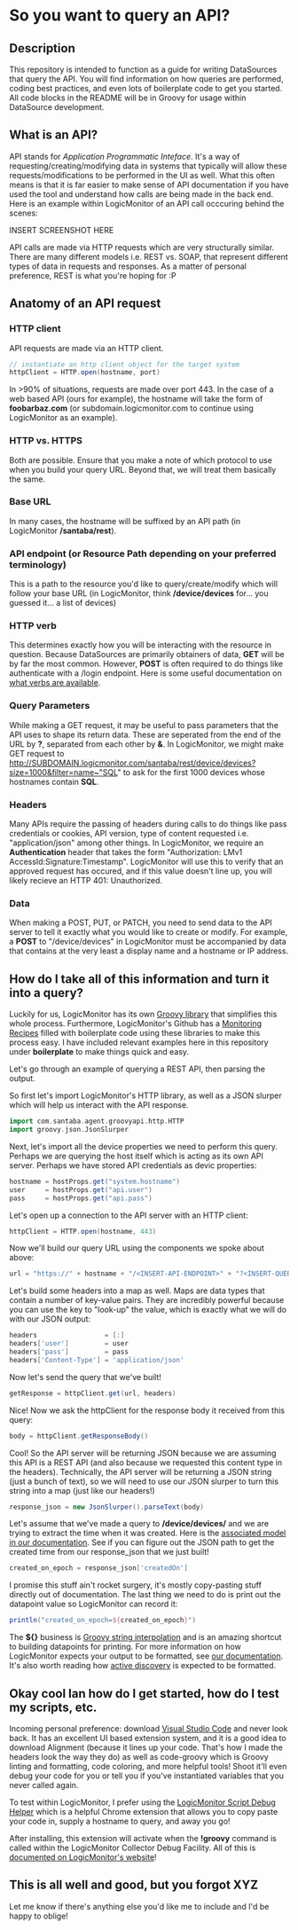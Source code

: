 # So you want to query an API?
## Description
This repository is intended to function as a guide for writing DataSources that query the API.
You will find information on how queries are performed, coding best practices, and even lots of boilerplate code to get you started.
All code blocks in the README will be in Groovy for usage within DataSource development.

## What is an API?
API stands for *Application Programmatic Inteface*.  It's a way of requesting/creating/modifying data in systems that typically will allow these requests/modifications to be performed in the UI as well.
What this often means is that it is far easier to make sense of API documentation if you have used the tool and understand how calls are being made in the back end.
Here is an example within LogicMonitor of an API call occcuring behind the scenes:

INSERT SCREENSHOT HERE

API calls are made via HTTP requests which are very structurally similar.  There are many different models i.e. REST vs. SOAP, that represent different types of data in requests and responses.
As a matter of personal preference, REST is what you're hoping for :P

## Anatomy of an API request
### HTTP client
API requests are made via an HTTP client.

```groovy
// instantiate an http client object for the target system
httpClient = HTTP.open(hostname, port)
```

In >90% of situations, requests are made over port 443.  In the case of a web based API (ours for example), the hostname will take the form of **foobarbaz.com** (or subdomain.logicmonitor.com to continue using LogicMonitor as an example).

### HTTP vs. HTTPS
Both are possible.  Ensure that you make a note of which protocol to use when you build your query URL.  Beyond that, we will treat them basically the same.

### Base URL
In many cases, the hostname will be suffixed by an API path (in LogicMonitor **/santaba/rest**).

### API endpoint (or Resource Path depending on your preferred terminology)
This is a path to the resource you'd like to query/create/modify which will follow your base URL (in LogicMonitor, think **/device/devices** for... you guessed it... a list of devices)

### HTTP verb
This determines exactly how you will be interacting with the resource in question.  Because DataSources are primarily obtainers of data, **GET** will be by far the most common.  However, **POST** is often required to do things like authenticate with a /login endpoint.  Here is some useful documentation on [what verbs are available](https://developer.mozilla.org/en-US/docs/Web/HTTP/Methods).

### Query Parameters
While making a GET request, it may be useful to pass parameters that the API uses to shape its return data.  These are seperated from the end of the URL by **?**, separated from each other by **&**.
In LogicMonitor, we might make GET request to http://SUBDOMAIN.logicmonitor.com/santaba/rest/device/devices?size=1000&filter=name~"SQL" to ask for the first 1000 devices whose hostnames contain **SQL**.

### Headers
Many APIs require the passing of headers during calls to do things like pass credentials or cookies, API version, type of content requested i.e. "application/json" among other things.  In LogicMonitor, we require an **Authentication** header that takes the form "Authorization: LMv1 AccessId:Signature:Timestamp".  LogicMonitor will use this to verify that an approved request has occured, and if this value doesn't line up, you will likely recieve an HTTP 401: Unauthorized.

### Data
When making a POST, PUT, or PATCH, you need to send data to the API server to tell it exactly what you would like to create or modify.  For example, a **POST** to "/device/devices" in LogicMonitor must be accompanied by data that contains at the very least a display name and a hostname or IP address.

## How do I take all of this information and turn it into a query?

Luckily for us, LogicMonitor has its own [Groovy library](https://www.logicmonitor.com/support/terminology-syntax/scripting-support/access-a-website-from-groovy/) that simplifies this whole process.  Furthermore, LogicMonitor's Github has a [Monitoring Recipes](https://github.com/logicmonitor/monitoring-recipes) filled with boilerplate code using these libraries to make this process easy.  I have included relevant examples here in this repository under **boilerplate** to make things quick and easy.

Let's go through an example of querying a REST API, then parsing the output.

So first let's import LogicMonitor's HTTP library, as well as a JSON slurper which will help us interact with the API response.

```groovy
import com.santaba.agent.groovyapi.http.HTTP
import groovy.json.JsonSlurper
```

Next, let's import all the device properties we need to perform this query.  Perhaps we are querying the host itself which is acting as its own API server.  Perhaps we have stored API credentials as devic properties:

```groovy
hostname = hostProps.get("system.hostname")
user     = hostProps.get("api.user")
pass     = hostProps.get("api.pass")
```

Let's open up a connection to the API server with an HTTP client:

```groovy
httpClient = HTTP.open(hostname, 443)
```

Now we'll build our query URL using the components we spoke about above:

```groovy
url = "https://" + hostname + "/<INSERT-API-ENDPOINT>" + "?<INSERT-QUERY-PARAMETERS>" + "&<ONE-MORE-PARAMETER>"
```

Let's build some headers into a map as well.  Maps are data types that contain a number of key-value pairs.  They are incredibly powerful because you can use the key to "look-up" the value, which is exactly what we will do with our JSON output:

```groovy
headers                 = [:]
headers['user']         = user
headers['pass']         = pass
headers['Content-Type'] = 'application/json'
```

Now let's send the query that we've built!

```groovy
getResponse = httpClient.get(url, headers)
```

Nice! Now we ask the httpClient for the response body it received from this query:

```groovy
body = httpClient.getResponseBody()
```

Cool!  So the API server will be returning JSON because we are assuming this API is a REST API (and also because we requested this content type in the headers).  Technically, the API server will be returning a JSON string (just a bunch of text), so we will need to use our JSON slurper to turn this string into a map (just like our headers!)

```groovy
response_json = new JsonSlurper().parseText(body)
```

Let's assume that we've made a query to **/device/devices/<SOME-DEVICE-ID>** and we are trying to extract the time when it was created.  Here is the [associated model in our documentation](https://www.logicmonitor.com/swagger-ui-master/dist/#/Devices/getDeviceById).  See if you can figure out the JSON path to get the created time from our response_json that we just built!

```groovy
created_on_epoch = response_json['createdOn']
```

I promise this stuff ain't rocket surgery, it's mostly copy-pasting stuff directly out of documentation.  The last thing we need to do is print out the datapoint value so LogicMonitor can record it:

```groovy
println("created_on_epoch=${created_on_epoch}")
```

The **${}** business is [Groovy string interpolation](https://groovy-lang.org/syntax.html#_string_interpolation) and is an amazing shortcut to building datapoints for printing.  For more information on how LogicMonitor expects your output to be formatted, see [our documentation](https://www.logicmonitor.com/support/logicmodules/datasources/data-collection-methods/scripted-data-collection-overview).  It's also worth reading how [active discovery](https://www.logicmonitor.com/support/logicmodules/datasources/active-discovery/script-active-discovery) is expected to be formatted.

## Okay cool Ian how do I get started, how do I test my scripts, etc.

Incoming personal preference: download [Visual Studio Code](https://code.visualstudio.com/) and never look back.  It has an excellent UI based extension system, and it is a good idea to download Alignment (because it lines up your code.  That's how I made the headers look the way they do) as well as code-groovy which is Groovy linting and formatting, code coloring, and more helpful tools!  Shoot it'll even debug your code for you or tell you if you've instantiated variables that you never called again.

To test within LogicMonitor, I prefer using the [LogicMonitor Script Debug Helper](https://chrome.google.com/webstore/detail/logicmonitor-script-debug/ijojgoccfeggejpbhdahmeijjhpdjklf?authuser=1&_ga=2.34302374.602529484.1593289148-1947610191.1591034734) which is a helpful Chrome extension that allows you to copy paste your code in, supply a hostname to query, and away you go!

After installing, this extension will activate when the **!groovy** command is called within the LogicMonitor Collector Debug Facility.  All of this is [documented on LogicMonitor's website](https://www.logicmonitor.com/support/terminology-syntax/scripting-support/script-troubleshooting)!

## This is all well and good, but you forgot XYZ

Let me know if there's anything else you'd like me to include and I'd be happy to oblige!